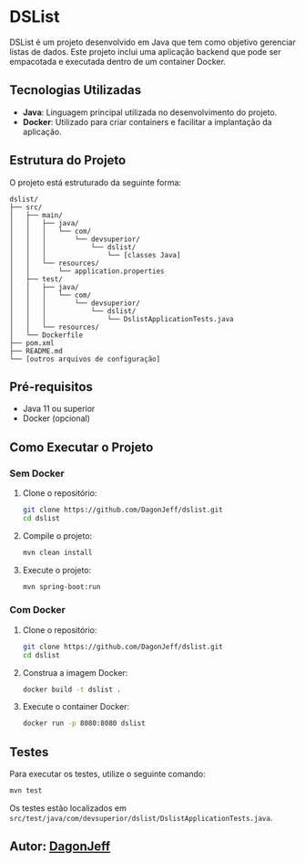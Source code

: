 # DSList

DSList é um projeto desenvolvido em Java que tem como objetivo gerenciar listas de dados. Este projeto inclui uma aplicação backend que pode ser empacotada e executada dentro de um container Docker.

## Tecnologias Utilizadas

- **Java**: Linguagem principal utilizada no desenvolvimento do projeto.
- **Docker**: Utilizado para criar containers e facilitar a implantação da aplicação.

## Estrutura do Projeto

O projeto está estruturado da seguinte forma:

```
dslist/
├── src/
│   ├── main/
│   │   ├── java/
│   │   │   └── com/
│   │   │       └── devsuperior/
│   │   │           └── dslist/
│   │   │               └── [classes Java]
│   │   └── resources/
│   │       └── application.properties
│   ├── test/
│   │   ├── java/
│   │   │   └── com/
│   │   │       └── devsuperior/
│   │   │           └── dslist/
│   │   │               └── DslistApplicationTests.java
│   │   └── resources/
│   └── Dockerfile
├── pom.xml
├── README.md
└── [outros arquivos de configuração]
```

## Pré-requisitos

- Java 11 ou superior
- Docker (opcional)

## Como Executar o Projeto

### Sem Docker

1. Clone o repositório:
    ```sh
    git clone https://github.com/DagonJeff/dslist.git
    cd dslist
    ```

2. Compile o projeto:
    ```sh
    mvn clean install
    ```

3. Execute o projeto:
    ```sh
    mvn spring-boot:run
    ```

### Com Docker

1. Clone o repositório:
    ```sh
    git clone https://github.com/DagonJeff/dslist.git
    cd dslist
    ```

2. Construa a imagem Docker:
    ```sh
    docker build -t dslist .
    ```

3. Execute o container Docker:
    ```sh
    docker run -p 8080:8080 dslist
    ```

## Testes

Para executar os testes, utilize o seguinte comando:

```sh
mvn test
```

Os testes estão localizados em `src/test/java/com/devsuperior/dslist/DslistApplicationTests.java`.

## Autor: [DagonJeff](https://github.com/DagonJeff)
